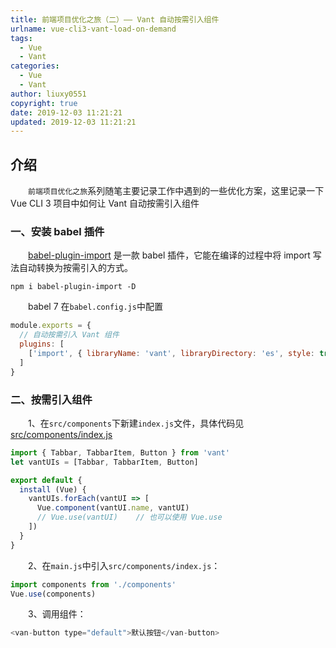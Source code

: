 ```yaml
---
title: 前端项目优化之旅（二）—— Vant 自动按需引入组件
urlname: vue-cli3-vant-load-on-demand
tags:
  - Vue
  - Vant
categories:
  - Vue
  - Vant
author: liuxy0551
copyright: true
date: 2019-12-03 11:21:21
updated: 2019-12-03 11:21:21
---
```


## 介绍

　　`前端项目优化之旅`系列随笔主要记录工作中遇到的一些优化方案，这里记录一下 Vue CLI 3 项目中如何让 Vant 自动按需引入组件
<!--more-->


### 一、安装 babel 插件

　　[babel-plugin-import](https://github.com/ant-design/babel-plugin-import) 是一款 babel 插件，它能在编译的过程中将 import 写法自动转换为按需引入的方式。

``` shell
npm i babel-plugin-import -D
```

　　babel 7 在`babel.config.js`中配置

``` javascript
module.exports = {
  // 自动按需引入 Vant 组件
  plugins: [
    ['import', { libraryName: 'vant', libraryDirectory: 'es', style: true }, 'vant']
  ]
}
```


### 二、按需引入组件

　　1、在`src/components`下新建`index.js`文件，具体代码见 [src/components/index.js](https://github.com/liuxy0551/vue-cli3-build-optimization/blob/master/src/components/index.js)

``` javascript
import { Tabbar, TabbarItem, Button } from 'vant'
let vantUIs = [Tabbar, TabbarItem, Button]

export default {
  install (Vue) {
    vantUIs.forEach(vantUI => [
      Vue.component(vantUI.name, vantUI)
      // Vue.use(vantUI)    // 也可以使用 Vue.use
    ])
  }
}
```

　　2、在`main.js`中引入`src/components/index.js`：

``` javascript
import components from './components'
Vue.use(components)
```

　　3、调用组件：

``` javascript
<van-button type="default">默认按钮</van-button>
```
